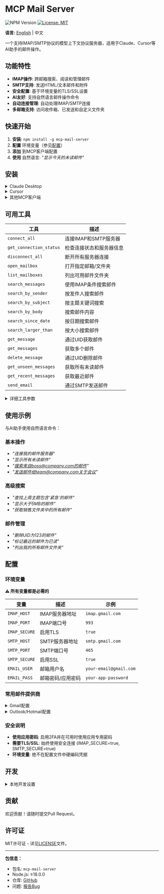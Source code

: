# MCP Mail Server

![NPM Version](https://img.shields.io/npm/v/mcp-mail-server)
[![License: MIT](https://img.shields.io/badge/License-MIT-yellow.svg)](https://opensource.org/licenses/MIT)

**语言:** [English](README.md) | 中文

一个支持IMAP/SMTP协议的模型上下文协议服务器，适用于Claude、Cursor等AI助手的邮件操作。

## 功能特性

- **IMAP操作**: 跨邮箱搜索、阅读和管理邮件
- **SMTP支持**: 发送HTML/文本邮件和附件
- **安全配置**: 基于环境变量的TLS/SSL设置
- **AI友好**: 支持自然语言邮件操作命令
- **自动连接管理**: 自动处理IMAP/SMTP连接
- **多邮箱支持**: 访问收件箱、已发送和自定义文件夹

## 快速开始

1. **安装**: `npm install -g mcp-mail-server`
2. **配置** 环境变量（参见[配置](#配置)）
3. **添加** 到MCP客户端配置
4. **使用** 自然语言: *"显示今天的未读邮件"*

## 安装

<details>
<summary>Claude Desktop</summary>

添加到你的 `claude_desktop_config.json`:

```json
{
  "mcpServers": {
    "mcp-mail-server": {
      "command": "npx",
      "args": ["mcp-mail-server"],
      "env": {
        "IMAP_HOST": "your-imap-server.com",
        "IMAP_PORT": "993",
        "IMAP_SECURE": "true",
        "SMTP_HOST": "your-smtp-server.com",
        "SMTP_PORT": "465",
        "SMTP_SECURE": "true",
        "EMAIL_USER": "your-email@domain.com",
        "EMAIL_PASS": "your-password"
      }
    }
  }
}
```

</details>

<details>
<summary>Cursor</summary>

添加到Cursor的MCP设置:

```json
{
  "mcpServers": {
    "mcp-mail-server": {
      "command": "npx",
      "args": ["mcp-mail-server"],
      "env": {
        "IMAP_HOST": "your-imap-server.com",
        "IMAP_PORT": "993",
        "IMAP_SECURE": "true",
        "SMTP_HOST": "your-smtp-server.com",
        "SMTP_PORT": "465",
        "SMTP_SECURE": "true",
        "EMAIL_USER": "your-email@domain.com",
        "EMAIL_PASS": "your-password"
      }
    }
  }
}
```

</details>

<details>
<summary>其他MCP客户端</summary>

全局安装方式:

```bash
npm install -g mcp-mail-server
```

然后配置:

```json
{
  "mcpServers": {
    "mcp-mail-server": {
      "command": "mcp-mail-server"
    }
  }
}
```

</details>

## 可用工具

| 工具 | 描述 |
|------|------|
| `connect_all` | 连接IMAP和SMTP服务器 |
| `get_connection_status` | 检查连接状态和服务器信息 |
| `disconnect_all` | 断开所有服务器连接 |
| `open_mailbox` | 打开指定邮箱/文件夹 |
| `list_mailboxes` | 列出可用邮件文件夹 |
| `search_messages` | 使用IMAP条件搜索邮件 |
| `search_by_sender` | 按发件人搜索邮件 |
| `search_by_subject` | 按主题关键词搜索 |
| `search_by_body` | 搜索邮件内容 |
| `search_since_date` | 按日期搜索邮件 |
| `search_larger_than` | 按大小搜索邮件 |
| `get_message` | 通过UID获取邮件 |
| `get_messages` | 获取多个邮件 |
| `delete_message` | 通过UID删除邮件 |
| `get_unseen_messages` | 获取所有未读邮件 |
| `get_recent_messages` | 获取最近邮件 |
| `send_email` | 通过SMTP发送邮件 |

<details>
<summary>详细工具参数</summary>

### 连接管理
- **connect_all**: 无需参数
- **get_connection_status**: 无需参数  
- **disconnect_all**: 无需参数

### 邮箱操作  
- **open_mailbox**: `mailboxName` (字符串, 默认: "INBOX"), `readOnly` (布尔值)
- **list_mailboxes**: 无需参数

### 搜索操作
- **search_messages**: `criteria` (数组, IMAP搜索条件)
- **search_by_sender**: `sender` (字符串, 邮箱地址)
- **search_by_subject**: `subject` (字符串, 关键词)
- **search_by_body**: `text` (字符串, 搜索文本)
- **search_since_date**: `date` (字符串, 日期格式)
- **search_larger_than**: `size` (数字, 字节数)

### 邮件操作
- **get_message**: `uid` (数字), `markSeen` (布尔值, 可选)
- **get_messages**: `uids` (数组), `markSeen` (布尔值, 可选)
- **delete_message**: `uid` (数字)

### 邮件发送
- **send_email**: `to` (字符串), `subject` (字符串), `text` (字符串, 可选), `html` (字符串, 可选), `cc` (字符串, 可选), `bcc` (字符串, 可选)

</details>


## 使用示例

与AI助手使用自然语言命令：

### 基本操作
- *"连接我的邮件服务器"*
- *"显示所有未读邮件"*  
- *"搜索来自boss@company.com的邮件"*
- *"发送邮件给team@company.com关于会议"*

### 高级搜索
- *"查找上周主题包含'紧急'的邮件"*
- *"显示大于5MB的邮件"*
- *"获取销售文件夹中的所有邮件"*

### 邮件管理  
- *"删除UID为123的邮件"*
- *"标记最近的邮件为已读"*
- *"列出我的所有邮件文件夹"*

## 配置

### 环境变量

**⚠️ 所有变量都是必需的**

| 变量 | 描述 | 示例 |
|------|------|------|
| `IMAP_HOST` | IMAP服务器地址 | `imap.gmail.com` |
| `IMAP_PORT` | IMAP端口号 | `993` |
| `IMAP_SECURE` | 启用TLS | `true` |
| `SMTP_HOST` | SMTP服务器地址 | `smtp.gmail.com` |
| `SMTP_PORT` | SMTP端口号 | `465` |
| `SMTP_SECURE` | 启用SSL | `true` |
| `EMAIL_USER` | 邮箱用户名 | `your-email@gmail.com` |
| `EMAIL_PASS` | 邮箱密码/应用密码 | `your-app-password` |

### 常用邮件提供商

<details>
<summary>Gmail配置</summary>

```bash
IMAP_HOST=imap.gmail.com
IMAP_PORT=993
IMAP_SECURE=true
SMTP_HOST=smtp.gmail.com
SMTP_PORT=465
SMTP_SECURE=true
EMAIL_USER=your-email@gmail.com
EMAIL_PASS=your-app-password
```

**注意**: 使用[应用专用密码](https://support.google.com/accounts/answer/185833)而不是常规密码。

</details>

<details>
<summary>Outlook/Hotmail配置</summary>

```bash
IMAP_HOST=outlook.office365.com
IMAP_PORT=993
IMAP_SECURE=true
SMTP_HOST=smtp.office365.com
SMTP_PORT=587
SMTP_SECURE=true
EMAIL_USER=your-email@outlook.com
EMAIL_PASS=your-password
```

</details>

### 安全说明

- **使用应用密码**: 启用2FA并在可用时使用应用专用密码
- **需要TLS/SSL**: 始终使用安全连接 (IMAP_SECURE=true, SMTP_SECURE=true)
- **环境变量**: 绝不在配置文件中硬编码凭据

## 开发

<details>
<summary>本地开发设置</summary>

1. **克隆仓库**:
   ```bash
   git clone https://github.com/yunfeizhu/mcp-mail-server.git
   cd mcp-mail-server
   ```

2. **安装依赖**:
   ```bash
   npm install
   ```

3. **构建项目**:
   ```bash
   npm run build
   ```

4. **设置环境变量**:
   ```bash
   export IMAP_HOST=your-imap-server.com
   export IMAP_PORT=993
   export IMAP_SECURE=true
   export SMTP_HOST=your-smtp-server.com
   export SMTP_PORT=465
   export SMTP_SECURE=true
   export EMAIL_USER=your-email@domain.com
   export EMAIL_PASS=your-password
   ```

5. **运行服务器**:
   ```bash
   npm start
   ```

</details>

## 贡献

欢迎贡献！请随时提交Pull Request。

## 许可证

MIT许可证 - 详见[LICENSE](LICENSE)文件。

---

**包信息：**
- 包名: `mcp-mail-server`
- Node.js: ≥18.0.0
- 仓库: [GitHub](https://github.com/yunfeizhu/mcp-mail-server)
- 问题: [报告Bug](https://github.com/yunfeizhu/mcp-mail-server/issues)